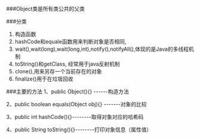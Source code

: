 ###Object类是所有类公共的父类

###分类
1. 构造函数 
2. hashCode和equale函数用来判断对象是否相同, 
3. wait(),wait(long),wait(long,int),notify(),notifyAll(),体现的是Java的多线程机制 
4. toString()和getClass, 经常用于java反射机制
5. clone(),用来另存一个当前存在的对象
6. finalize()用于在垃圾回收

###主要的方法
1、public Object(){} ------构造方法

2、public boolean equals(Object obj){} -------对象的比较

3、public int hashCode(){}--------取得对象对应的哈希码

4、public String toString(){}--------打印对象信息（属性值）
